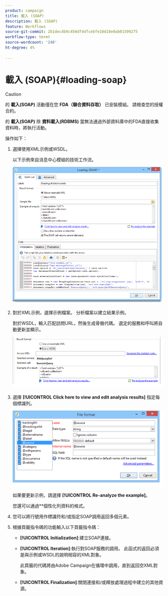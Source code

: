 ```yaml
---
product: campaign
title: 載入 (SOAP)
description: 載入 (SOAP)
feature: Workflows
source-git-commit: 2b1dec4b9c456df4dfcebfe10d18e0ab01599275
workflow-type: tm+mt
source-wordcount: '240'
ht-degree: 4%

---
```


# 載入 (SOAP){#loading-soap}



>[!CAUTION]
>
>的 **載入(SOAP)** 活動僅在您 **FDA（聯合資料存取）** 已安裝模組。 請檢查您的授權合約。

的 **載入(SOAP)** 除 **資料載入(RDBMS)** 當無法通過外部資料庫中的FDA直接收集資料時，將執行活動。

操作如下：

1. 選擇使用XML示例或WSDL。

   以下示例來自消息中心模組的技術工作流。

   ![](assets/load_soap_002.png)

1. 對於XML示例，選擇示例檔案。 分析檔案以建立結果示例。

   對於WSDL，輸入匹配訪問URL，然後生成骨骼代碼。 選定的服務和呼叫將自動更新並顯示。

   ![](assets/soap_load_003.png)

1. 選擇 **[!UICONTROL Click here to view and edit analysis results]** 指定每個標識列。

   ![](assets/soap_load_001.png)

   如果要更新示例，請選擇 **[!UICONTROL Re-analyze the example]**。

   您還可以通過**個性化列資料的格式。

1. 您可以將行號用作標識符和/或指定SOAP調用返回多個元素。
1. 根據頁籤指令碼的功能輸入以下頁籤指令碼：

   * **[!UICONTROL Initialization]**:建立SOAP連接。
   * **[!UICONTROL Iteration]**:執行對SOAP服務的調用。 此函式的返回必須是與示例或WSDL的說明相容的XML對象。

      此頁籤的代碼將由Adobe Campaign在循環中調用，直到返回空XML對象。

   * **[!UICONTROL Finalization]**:關閉連接和/或釋放處理過程中建立的其他資源。
